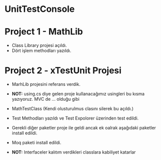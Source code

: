 # UnitTestConsole


# Project 1 - MathLib
- Class Library projesi açıldı.
- Dört işlem methodları yazıldı.


# Project 2 - xTestUnit Projesi
- MarhLib projesini referans verdik.
- **NOT:** using.cs diye gelen proje kullanacağımız usingleri bu kısma yazıyoruz. MVC de ... olduğu gibi
- MathTestClass (Kendi olusturulmus clasını silerek bu açıldı.)
- Test Methodları yazıldı ve Test Expolorer üzerinden test edildi.

- Gerekli diğer paketler proje ile geldi ancak ek oalrak aşağıdaki paketler install edildi.
- Moq paketi install edildi.
- **NOT:** Interfaceler kalıtım verdikleri classlara kabiliyet katarlar
